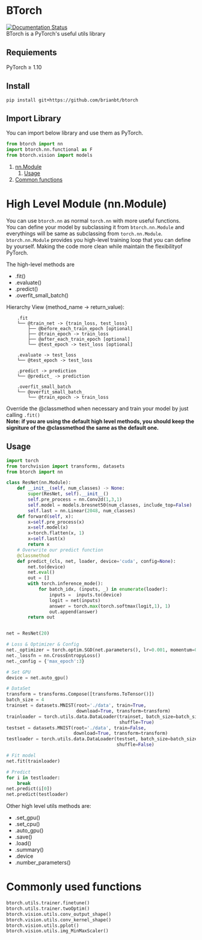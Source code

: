 # BTorch
[![Documentation Status](https://readthedocs.org/projects/btorch/badge/?version=latest)](https://btorch.readthedocs.io/en/latest/?badge=latest)  
BTorch is a PyTorch's useful utils library

## Requiements <a name="Requiements"></a>
PyTorch ≥ 1.10

## Install <a name="Install"></a>
`pip install git+https://github.com/brianbt/btorch`

## Import Library <a name="Import"></a>
You can import below library and use them as PyTorch.
```python
from btorch import nn
import btorch.nn.functional as F
from btorch.vision import models
```

1. [nn.Module](#nn.Module)
   1. [Usage](#nn.module_usage)
2. [Common functions](#Common_functions)

<a name="nn.Module"></a>
# High Level Module (nn.Module) 
You can use `btorch.nn` as normal `torch.nn` with more useful functions.  
You can define your model by subclassing it from `btorch.nn.Module` and everythings will be same as subclassing from `torch.nn.Module`.  
`btorch.nn.Module` provides you high-level training loop that you can define by yourself. Making the code more clean while maintain the flexibilityof PyTorch.  

The high-level methods are  
- .fit()  
- .evaluate()  
- .predict()  
- .overfit_small_batch()  

Hierarchy View (method_name -> return_value):  
```
    .fit  
    └── @train_net -> {train_loss, test_loss} 
        ├── @before_each_train_epoch [optional]
        ├── @train_epoch -> train_loss
        ├── @after_each_train_epoch [optional]  
        └── @test_epoch -> test_loss [optional] 
  
    .evaluate -> test_loss  
    └── @test_epoch -> test_loss  
  
    .predict -> prediction  
    └── @predict_ -> prediction  
  
    .overfit_small_batch  
    └── @overfit_small_batch_  
        └── @train_epoch -> train_loss  
```
Override the @classmethod when necessary and train your model by just calling `.fit()`  
**Note: if you are using the default high level methods, you should keep the signiture of the @classmethod the same as the default one.**

<a name="nn.module_usage"></a>
## Usage  
```python
import torch
from torchvision import transforms, datasets
from btorch import nn

class ResNet(nn.Module):
    def __init__(self, num_classes) -> None:
        super(ResNet, self).__init__()
        self.pre_process = nn.Conv2d(1,3,1)
        self.model = models.bresnet50(num_classes, include_top=False)
        self.last = nn.Linear(2048, num_classes)
    def forward(self, x):
        x=self.pre_process(x)
        x=self.model(x)
        x=torch.flatten(x, 1)
        x=self.last(x)
        return x
    # Overwrite our predict function
    @classmethod
    def predict_(cls, net, loader, device='cuda', config=None):
        net.to(device)
        net.eval()
        out = []
        with torch.inference_mode():
            for batch_idx, (inputs, _) in enumerate(loader):
                inputs =  inputs.to(device)
                logit = net(inputs)
                answer = torch.max(torch.softmax(logit,1), 1)
                out.append(answer)
        return out


net = ResNet(20)

# Loss & Optimizer & Config
net._optimizer = torch.optim.SGD(net.parameters(), lr=0.001, momentum=0.9)
net._lossfn = nn.CrossEntropyLoss()
net._config = {'max_epoch':3}

# Set GPU
device = net.auto_gpu()

# DataSet
transform = transforms.Compose([transforms.ToTensor()])
batch_size = 4
trainset = datasets.MNIST(root='./data', train=True,
                          download=True, transform=transform)
trainloader = torch.utils.data.DataLoader(trainset, batch_size=batch_size,
                                          shuffle=True)
testset = datasets.MNIST(root='./data', train=False,
                         download=True, transform=transform)
testloader = torch.utils.data.DataLoader(testset, batch_size=batch_size,
                                         shuffle=False)

# Fit model
net.fit(trainloader)

# Predict
for i in testloader:
    break
net.predict(i[0])
net.predict(testloader)
```
Other high level utils methods are:
- .set_gpu()
- .set_cpu()
- .auto_gpu()
- .save()
- .load()
- .summary()
- .device
- .number_parameters()

<a name="Common_functions"></a>
# Commonly used functions 
```python
btorch.utils.trainer.finetune()
btorch.utils.trainer.twoOptim()
btorch.vision.utils.conv_output_shape()
btorch.vision.utils.conv_kernel_shape()
btorch.vision.utils.pplot()
btorch.vision.utils.img_MinMaxScaler()
```
